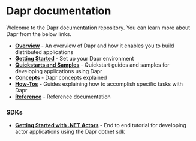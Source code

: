 # Dapr documentation

Welcome to the Dapr documentation repository. You can learn more about Dapr from the below links.

 - **[Overview](overview.md)** - An overview of Dapr and how it enables you to build distributed applications
 - **[Getting Started](/getting-started)** - Set up your Dapr environment
 - **[Quickstarts and Samples](/quickstart)** - Quickstart guides and samples for developing applications using Dapr
 - **[Concepts](/concepts)** - Dapr concepts explained
 - **[How-Tos](/howto)** - Guides explaining how to accomplish specific tasks with Dapr
 - **[Reference](/reference)** -  Reference documentation
 
 ### SDKs
 - **[Getting Started with .NET Actors](https://github.com/dapr/dotnet-sdk/blob/master/docs/get-started-dapr-actor.md)** - End to end tutorial for developing actor applications using the Dapr dotnet sdk
